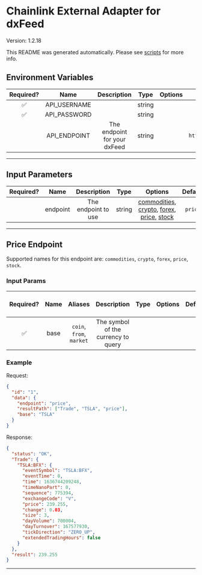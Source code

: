 # Chainlink External Adapter for dxFeed

Version: 1.2.18

This README was generated automatically. Please see [scripts](../../scripts) for more info.

## Environment Variables

| Required? |     Name     |         Description          |  Type  | Options |                  Default                   |
| :-------: | :----------: | :--------------------------: | :----: | :-----: | :----------------------------------------: |
|    ✅     | API_USERNAME |                              | string |         |                                            |
|    ✅     | API_PASSWORD |                              | string |         |                                            |
|           | API_ENDPOINT | The endpoint for your dxFeed | string |         | `https://tools.dxfeed.com/webservice/rest` |

---

## Input Parameters

| Required? |   Name   |     Description     |  Type  |                                                                 Options                                                                 | Default |
| :-------: | :------: | :-----------------: | :----: | :-------------------------------------------------------------------------------------------------------------------------------------: | :-----: |
|           | endpoint | The endpoint to use | string | [commodities](#price-endpoint), [crypto](#price-endpoint), [forex](#price-endpoint), [price](#price-endpoint), [stock](#price-endpoint) | `price` |

---

## Price Endpoint

Supported names for this endpoint are: `commodities`, `crypto`, `forex`, `price`, `stock`.

### Input Params

| Required? | Name |         Aliases          |             Description             | Type | Options | Default | Depends On | Not Valid With |
| :-------: | :--: | :----------------------: | :---------------------------------: | :--: | :-----: | :-----: | :--------: | :------------: |
|    ✅     | base | `coin`, `from`, `market` | The symbol of the currency to query |      |         |         |            |                |

### Example

Request:

```json
{
  "id": "1",
  "data": {
    "endpoint": "price",
    "resultPath": ["Trade", "TSLA", "price"],
    "base": "TSLA"
  }
}
```

Response:

```json
{
  "status": "OK",
  "Trade": {
    "TSLA:BFX": {
      "eventSymbol": "TSLA:BFX",
      "eventTime": 0,
      "time": 1636744209248,
      "timeNanoPart": 0,
      "sequence": 775394,
      "exchangeCode": "V",
      "price": 239.255,
      "change": 0.03,
      "size": 3,
      "dayVolume": 700004,
      "dayTurnover": 167577930,
      "tickDirection": "ZERO_UP",
      "extendedTradingHours": false
    }
  },
  "result": 239.255
}
```

---
